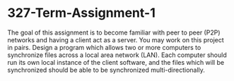# 327-Term-Assignment-1
The goal of this assignment is to become familiar with peer to peer (P2P)
networks and having a client act as a server. You may work on this project in pairs.
Design a program which allows two or more computers to synchronize files across a local area network
(LAN). Each computer should run its own local instance of the client software, and the files which will be
synchronized should be able to be synchronized multi-directionally.

